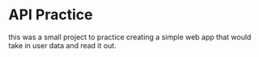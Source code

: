 # API Practice

this was a small project to practice creating a simple web app that would take in user data and read it out.
